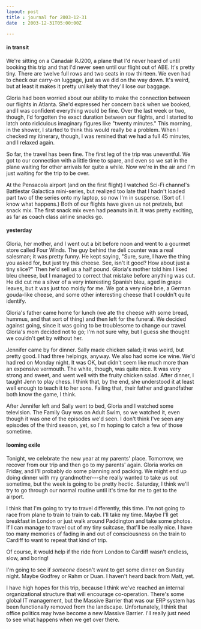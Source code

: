 ```yaml
---
layout: post
title : journal for 2003-12-31
date  : 2003-12-31T05:00:00Z

---
```

<h4>in transit</h4>We're sitting on a Canadair RJ200, a plane that I'd never heard of until booking this trip and that I'd never seen until our flight out of ABE.  It's pretty tiny.  There are twelve full rows and two seats in row thirteen.  We even had to check our carry-on luggage, just as we did on the way down.  It's weird, but at least it makes it pretty unlikely that they'll lose our baggage.

Gloria had been worried about our ability to make the connection between our flights in Atlanta.  She'd expressed her concern back when we booked, and I was confident everything would be fine.  Over the last week or two, though, I'd forgotten the exact duration between our flights, and I started to latch onto ridiculous imaginary figures like "twenty minutes."  This morning, in the shower, I started to think this would really be a problem.  When I checked my itinerary, though, I was remined that we had a full 45 minutes, and I relaxed again.

So far, the travel has been fine.  The first leg of the trip was uneventful. We got to our connection with a little time to spare, and even so we sat in the plane waiting for other arrivals for quite a while.  Now we're in the air and I'm just waiting for the trip to be over.

At the Pensacola airport (and on the first flight) I watched Sci-Fi channel's Battlestar Galactica mini-series, but realized too late that I hadn't loaded part two of the series onto my laptop, so now I'm in suspense.  (Sort of.  I know what happens.)  Both of our flights have given us not pretzels, but snack mix.  The first snack mix even had peanuts in it.  It was pretty exciting, as far as coach class airline snacks go.<h4>yesterday</h4>Gloria, her mother, and I went out a bit before noon and went to a gourmet store called Four Winds.  The guy behind the deli counter was a real salesman; it was pretty funny.  He kept saying, "Sure, sure, I have the thing you asked for, but just try this cheese.  See, isn't it good?  How about just a tiny slice?"  Then he'd sell us a half pound.  Gloria's mother told him I liked bleu cheese, but I managed to correct that mistake before anything was cut.  He did cut me a sliver of a very interesting Spanish bleu, aged in grape leaves, but it was just too moldy for me.  We got a very nice brie, a German gouda-like cheese, and some other interesting cheese that I couldn't quite identify.

Gloria's father came home for lunch (we ate the cheese with some bread, hummus, and that sort of thing) and then left for the funeral.  We decided against going, since it was going to be troublesome to change our travel.  Gloria's mom decided not to go; I'm not sure why, but I guess she thought we couldn't get by without her.

Jennifer came by for dinner.  Sally made chicken salad; it was weird, but pretty good.  I had three helpings, anyway.  We also had some ice wine.  We'd had red on Monday night.  It was OK, but didn't seem like much more than an expensive vermouth.  The white, though, was quite nice.  It was very strong and sweet, and went well with the fruity chicken salad.  After dinner, I taught Jenn to play chess.  I think that, by the end, she understood it at least well enough to teach it to her sons.  Failing that, their father and grandfather both know the game, I think.

After Jennifer left and Sally went to bed, Gloria and I watched some television.  The Family Guy was on Adult Swim, so we watched it, even though it was one of the episodes we'd seen.  I don't think I've seen any episodes of the third season, yet, so I'm hoping to catch a few of those sometime.<h4>looming exile</h4>Tonight, we celebrate the new year at my parents' place.  Tomorrow, we recover from our trip and then go to my parents' again.  Gloria works on Friday, and I'll probably do some planning and packing.  We might end up doing dinner with my grandmother---she really wanted to take us out sometime, but the week is going to be pretty hectic.  Saturday, I think we'll try to go through our normal routine until it's time for me to get to the airport.

I think that I'm going to try to travel differently, this time.  I'm not going to race from plane to train to train to cab.  I'll take my time.  Maybe I'll get breakfast in London or just walk around Paddington and take some photos. If I can manage to travel out of my tiny suitcase, that'll be really nice.  I have too many memories of fading in and out of consciousness on the train to Cardiff to want to repeat that kind of trip.

Of course, it would help if the ride from London to Cardiff wasn't endless, slow, and boring!

I'm going to see if <em>someone</em> doesn't want to get some dinner on Sunday night.  Maybe Godfrey or Rahm or Duan.  I haven't heard back from Matt, yet.

I have high hopes for this trip, because I think we've reached an internal organizational structure that will encourage co-operation.  There's some global IT management, but the Massive Barrier that was our ERP system has been functionally removed from the landscape.  Unfortunately, I think that office politics may hvae become a new Massive Barrier.  I'll really just need to see what happens when we get over there.

